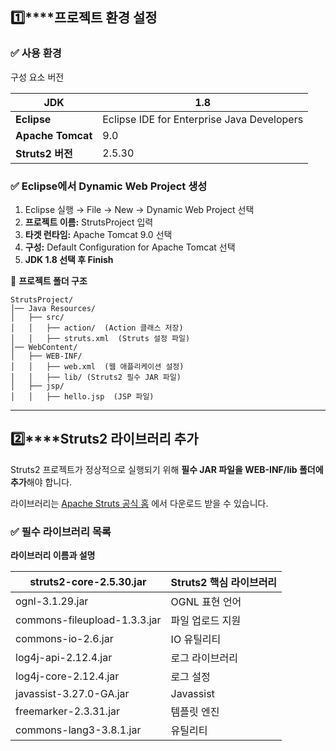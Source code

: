 ## **1️⃣****프로젝트 환경 설정**

### **✅ 사용 환경**

구성 요소 버전

| **JDK** | 1.8 |
| --- | --- |
| **Eclipse** | Eclipse IDE for Enterprise Java Developers |
| **Apache Tomcat** | 9.0 |
| **Struts2 버전** | 2.5.30 |

### **✅ Eclipse에서 Dynamic Web Project 생성**

1.  Eclipse 실행 → File → New → Dynamic Web Project 선택
2.  **프로젝트 이름:** StrutsProject 입력
3.  **타겟 런타임:** Apache Tomcat 9.0 선택
4.  **구성:** Default Configuration for Apache Tomcat 선택
5.  **JDK 1.8 선택 후 Finish**

🔹 **프로젝트 폴더 구조**

```
StrutsProject/
│── Java Resources/
│   ├── src/
│   │   ├── action/  (Action 클래스 저장)
│   │   ├── struts.xml  (Struts 설정 파일)
│── WebContent/
│   ├── WEB-INF/
│   │   ├── web.xml  (웹 애플리케이션 설정)
│   │   ├── lib/ (Struts2 필수 JAR 파일)
│   ├── jsp/
│   │   ├── hello.jsp  (JSP 파일)
```

---

## **2️⃣****Struts2 라이브러리 추가**

Struts2 프로젝트가 정상적으로 실행되기 위해 **필수 JAR 파일을 ****WEB-INF/lib**** 폴더에 추가**해야 합니다.

라이브러리는 [Apache Struts 공식 홈](https://struts.apache.org/ "Apache Struts 공식 홈") 에서 다운로드 받을 수 있습니다.

### **✅ 필수 라이브러리 목록**

**라이브러리 이름과 설명**

| struts2-core-2.5.30.jar | Struts2 핵심 라이브러리 |
| --- | --- |
| ognl-3.1.29.jar | OGNL 표현 언어 |
| commons-fileupload-1.3.3.jar | 파일 업로드 지원 |
| commons-io-2.6.jar | IO 유틸리티 |
| log4j-api-2.12.4.jar | 로그 라이브러리 |
| log4j-core-2.12.4.jar | 로그 설정  |
| javassist-3.27.0-GA.jar | Javassist  |
| freemarker-2.3.31.jar | 템플릿 엔진 |
| commons-lang3-3.8.1.jar | 유틸리티 |
